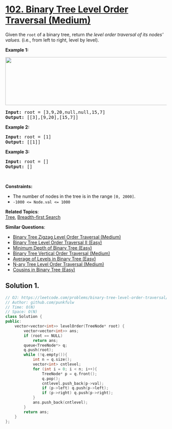 # [102. Binary Tree Level Order Traversal (Medium)](https://leetcode.com/problems/binary-tree-level-order-traversal/)

<p>Given the <code>root</code> of a binary tree, return <em>the level order traversal of its nodes' values. </em>(i.e., from left to right, level by level).</p>

<p><strong>Example 1:</strong></p>
<img alt="" src="https://assets.leetcode.com/uploads/2021/02/19/tree1.jpg" style="width: 600px; height: 150px;">
<pre><strong>Input:</strong> root = [3,9,20,null,null,15,7]
<strong>Output:</strong> [[3],[9,20],[15,7]]
</pre>


<p><strong>Example 2:</strong></p>
<pre><strong>Input:</strong> root = [1]
<strong>Output:</strong> [[1]]
</pre>


<p><strong>Example 3:</strong></p>
<pre><strong>Input:</strong> root = []
<strong>Output:</strong> []
</pre>

<p>&nbsp;</p>
<p><strong>Constraints:</strong></p>

<ul>
  <li>The number of nodes in the tree is in the range <code>[0, 2000]</code>.</li>
  <li><code>-1000 &lt;= Node.val &lt;= 1000</code></li>
</ul>

**Related Topics**:  
[Tree](https://leetcode.com/tag/tree/), [Breadth-first Search](https://leetcode.com/tag/breadth-first-search/)

**Similar Questions**:
* [Binary Tree Zigzag Level Order Traversal (Medium)](https://leetcode.com/problems/binary-tree-zigzag-level-order-traversal/)
* [Binary Tree Level Order Traversal II (Easy)](https://leetcode.com/problems/binary-tree-level-order-traversal-ii/)
* [Minimum Depth of Binary Tree (Easy)](https://leetcode.com/problems/minimum-depth-of-binary-tree/)
* [Binary Tree Vertical Order Traversal (Medium)](https://leetcode.com/problems/binary-tree-vertical-order-traversal/)
* [Average of Levels in Binary Tree (Easy)](https://leetcode.com/problems/average-of-levels-in-binary-tree/)
* [N-ary Tree Level Order Traversal (Medium)](https://leetcode.com/problems/n-ary-tree-level-order-traversal/)
* [Cousins in Binary Tree (Easy)](https://leetcode.com/problems/cousins-in-binary-tree/)

## Solution 1.

```cpp
// OJ: https://leetcode.com/problems/binary-tree-level-order-traversal/
// Author: github.com/punkfulw
// Time: O(N)
// Space: O(N)
class Solution {
public:
    vector<vector<int>> levelOrder(TreeNode* root) {
        vector<vector<int>> ans;
        if (root == NULL)
            return ans;
        queue<TreeNode*> q;
        q.push(root);
        while (!q.empty()){
            int n = q.size();
            vector<int> cntlevel;
            for (int i = 0; i < n; i++){
                TreeNode* p = q.front();
                q.pop();
                cntlevel.push_back(p->val);
                if (p->left) q.push(p->left);
                if (p->right) q.push(p->right);
            }
            ans.push_back(cntlevel);
        }
        return ans;
    }
};
```
